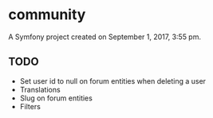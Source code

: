 community
=========

A Symfony project created on September 1, 2017, 3:55 pm.

## TODO

- Set user id to null on forum entities when deleting a user
- Translations
- Slug on forum entities
- Filters

